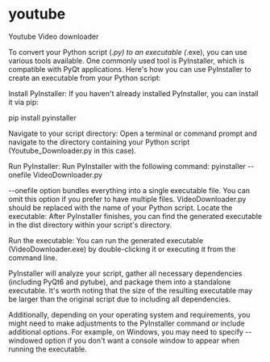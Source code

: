 # youtube
Youtube Video downloader

 To convert your Python script (*.py) to an executable (*.exe), you can use various tools available. One commonly used tool is PyInstaller, which is compatible with PyQt applications. Here's how you can use PyInstaller to create an executable from your Python script:

 Install PyInstaller: If you haven't already installed PyInstaller, you can install it via pip:

pip install pyinstaller

Navigate to your script directory: Open a terminal or command prompt and navigate to the directory containing your Python script (Youtube_Downloader.py in this case).

Run PyInstaller: Run PyInstaller with the following command:
pyinstaller --onefile VideoDownloader.py



--onefile option bundles everything into a single executable file. You can omit this option if you prefer to have multiple files.
VideoDownloader.py should be replaced with the name of your Python script.
Locate the executable: After PyInstaller finishes, you can find the generated executable in the dist directory within your script's directory.

Run the executable: You can run the generated executable (VideoDownloader.exe) by double-clicking it or executing it from the command line.

PyInstaller will analyze your script, gather all necessary dependencies (including PyQt6 and pytube), and package them into a standalone executable. It's worth noting that the size of the resulting executable may be larger than the original script due to including all dependencies.

Additionally, depending on your operating system and requirements, you might need to make adjustments to the PyInstaller command or include additional options. For example, on Windows, you may need to specify --windowed option if you don't want a console window to appear when running the executable.
